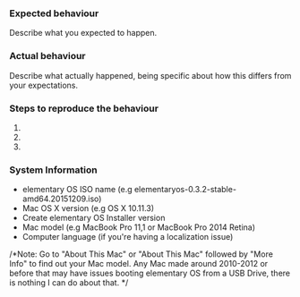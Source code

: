 ### Expected behaviour
Describe what you expected to happen.

### Actual behaviour
Describe what actually happened, being specific about how this differs from your expectations.

### Steps to reproduce the behaviour
1.
2.
3.

### System Information
- elementary OS ISO name (e.g elementaryos-0.3.2-stable-amd64.20151209.iso)
- Mac OS X version (e.g OS X 10.11.3)
- Create elementary OS Installer version
- Mac model (e.g MacBook Pro 11,1 or MacBook Pro 2014 Retina)
- Computer language (if you're having a localization issue)

/*Note:
Go to "About This Mac" or "About This Mac" followed by "More Info" to find out your Mac model. Any Mac made around 2010-2012 or before that may have issues booting elementary OS from a USB Drive, there is nothing I can do about that.
*/
